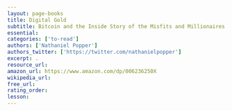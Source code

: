 ```yaml
---
layout: page-books
title: Digital Gold
subtitle: Bitcoin and the Inside Story of the Misfits and Millionaires Trying to Reinvent Money
essential: 
categories: ['to-read']
authors: ['Nathaniel Popper']
authors_twitter: ['https://twitter.com/nathanielpopper']
excerpt: .
resource_url: 
amazon_url: https://www.amazon.com/dp/006236250X
wikipedia_url: 
free_url: 
rating_order: 
lesson: 
---
```

